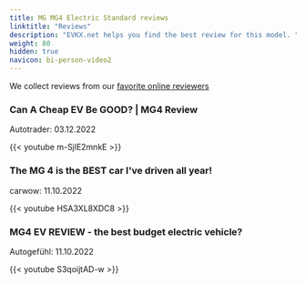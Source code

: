 ```yaml
---
title: MG MG4 Electric Standard reviews
linktitle: "Reviews"
description: "EVKX.net helps you find the best review for this model. "
weight: 80
hidden: true
navicon: bi-person-video2
---
```

We collect reviews from our [favorite online reviewers](../../../../guides/evreviewers/)

<div class="container text-center shadow p-2 pe-4 mb-5 bg-body-tertiary rounded border">
<h3>Can A Cheap EV Be GOOD? | MG4 Review </h3>
<p>Autotrader: 03.12.2022</p>

{{< youtube m-SjlE2mnkE >}}

</div>
<div class="container text-center shadow p-2 pe-4 mb-5 bg-body-tertiary rounded border">
<h3>The MG 4 is the BEST car I've driven all year!</h3>
<p>carwow: 11.10.2022</p>

{{< youtube HSA3XL8XDC8 >}}

</div>
<div class="container text-center shadow p-2 pe-4 mb-5 bg-body-tertiary rounded border">
<h3>MG4 EV REVIEW - the best budget electric vehicle?</h3>
<p>Autogefühl: 11.10.2022</p>

{{< youtube S3qoijtAD-w >}}

</div>
